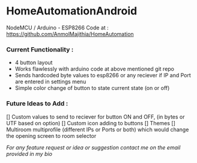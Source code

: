 # HomeAutomationAndroid

NodeMCU / Arduino - ESP8266 Code at : https://github.com/AnmolMajithia/HomeAutomation

### Current Functionality :
- 4 button layout
- Works flawlessly with arduino code at above mentioned git repo
- Sends hardcoded byte values to esp8266 or any reciever if IP and Port are entered in settings menu
- Simple color change of button to state current state (on or off)


### Future Ideas to Add :
[] Custom values to send to reciever for button ON and OFF, (in bytes or UTF based on option)
[] Custom icon adding to buttons
[] Themes
[] Multiroom multiprofile (different IPs or Ports or both) which would change the opening screen to room selector


*For any feature request or idea or suggestion contact me on the email provided in my bio*
